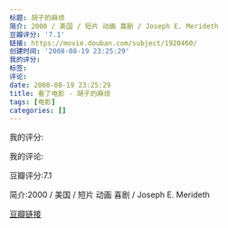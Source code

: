 ```yaml
---
标题: 胡子的麻烦
简介: 2000 / 美国 / 短片 动画 喜剧 / Joseph E. Merideth
豆瓣评分: '7.1'
链接: https://movie.douban.com/subject/1920460/
创建时间: '2008-08-19 23:25:29'
我的评分:
标签:
评论:
date: 2008-08-19 23:25:29
title: 看了电影 - 胡子的麻烦
tags: [电影]
categories: []
---
```


我的评分:

我的评论:

豆瓣评分:7.1

简介:2000 / 美国 / 短片 动画 喜剧 / Joseph E. Merideth

[豆瓣链接](https://movie.douban.com/subject/1920460/)

